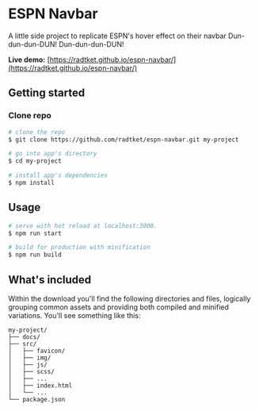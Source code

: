 # ESPN Navbar

A little side project to replicate ESPN's hover effect on their navbar
Dun-dun-dun-DUN! Dun-dun-dun-DUN!

**Live demo:**  [https://radtket.github.io/espn-navbar/](https://radtket.github.io/espn-navbar/)

## Getting started

### Clone repo

``` bash
# clone the repo
$ git clone https://github.com/radtket/espn-navbar.git my-project

# go into app's directory
$ cd my-project

# install app's dependencies
$ npm install
```

## Usage

``` bash
# serve with hot reload at localhost:3000.
$ npm run start

# build for production with minification
$ npm run build
```

## What's included

Within the download you'll find the following directories and files, logically grouping common assets and providing both compiled and minified variations. You'll see something like this:

```code
my-project/
├── docs/
├── src/
│   ├── favicon/
│   ├── img/
│   ├── js/
│   ├── scss/
│   ├── ...
│   ├── index.html
│   └── ...
└── package.json

